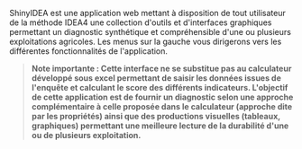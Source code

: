 ShinyIDEA est une application web mettant à disposition de tout utilisateur de la méthode IDEA4 une collection d'outils et d'interfaces graphiques permettant un diagnostic synthétique et compréhensible d'une ou plusieurs exploitations agricoles. Les menus sur la gauche vous dirigerons vers les différentes fonctionnalités de l'application.

> **Note importante : Cette interface ne se substitue pas au calculateur développé sous excel permettant de saisir les données issues de l'enquête et calculant le score des différents indicateurs. L'objectif de cette application est de fournir un diagnostic selon une approche complémentaire à celle proposée dans le calculateur (approche dite par les propriétés) ainsi que des productions visuelles (tableaux, graphiques) permettant une meilleure lecture de la durabilité d'une ou de plusieurs exploitation.**